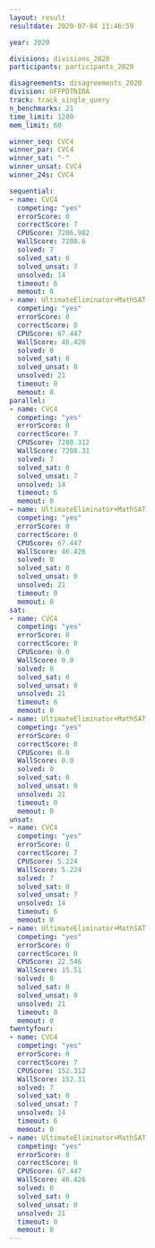 ```yaml
---
layout: result
resultdate: 2020-07-04 11:46:59

year: 2020

divisions: divisions_2020
participants: participants_2020

disagreements: disagreements_2020
division: UFFPDTNIRA
track: track_single_query
n_benchmarks: 21
time_limit: 1200
mem_limit: 60

winner_seq: CVC4
winner_par: CVC4
winner_sat: "-"
winner_unsat: CVC4
winner_24s: CVC4

sequential:
- name: CVC4
  competing: "yes"
  errorScore: 0
  correctScore: 7
  CPUScore: 7206.982
  WallScore: 7208.6
  solved: 7
  solved_sat: 0
  solved_unsat: 7
  unsolved: 14
  timeout: 6
  memout: 0
- name: UltimateEliminator+MathSAT
  competing: "yes"
  errorScore: 0
  correctScore: 0
  CPUScore: 67.447
  WallScore: 46.426
  solved: 0
  solved_sat: 0
  solved_unsat: 0
  unsolved: 21
  timeout: 0
  memout: 0
parallel:
- name: CVC4
  competing: "yes"
  errorScore: 0
  correctScore: 7
  CPUScore: 7208.312
  WallScore: 7208.31
  solved: 7
  solved_sat: 0
  solved_unsat: 7
  unsolved: 14
  timeout: 6
  memout: 0
- name: UltimateEliminator+MathSAT
  competing: "yes"
  errorScore: 0
  correctScore: 0
  CPUScore: 67.447
  WallScore: 46.426
  solved: 0
  solved_sat: 0
  solved_unsat: 0
  unsolved: 21
  timeout: 0
  memout: 0
sat:
- name: CVC4
  competing: "yes"
  errorScore: 0
  correctScore: 0
  CPUScore: 0.0
  WallScore: 0.0
  solved: 0
  solved_sat: 0
  solved_unsat: 0
  unsolved: 21
  timeout: 6
  memout: 0
- name: UltimateEliminator+MathSAT
  competing: "yes"
  errorScore: 0
  correctScore: 0
  CPUScore: 0.0
  WallScore: 0.0
  solved: 0
  solved_sat: 0
  solved_unsat: 0
  unsolved: 21
  timeout: 0
  memout: 0
unsat:
- name: CVC4
  competing: "yes"
  errorScore: 0
  correctScore: 7
  CPUScore: 5.224
  WallScore: 5.224
  solved: 7
  solved_sat: 0
  solved_unsat: 7
  unsolved: 14
  timeout: 6
  memout: 0
- name: UltimateEliminator+MathSAT
  competing: "yes"
  errorScore: 0
  correctScore: 0
  CPUScore: 22.546
  WallScore: 15.51
  solved: 0
  solved_sat: 0
  solved_unsat: 0
  unsolved: 21
  timeout: 0
  memout: 0
twentyfour:
- name: CVC4
  competing: "yes"
  errorScore: 0
  correctScore: 7
  CPUScore: 152.312
  WallScore: 152.31
  solved: 7
  solved_sat: 0
  solved_unsat: 7
  unsolved: 14
  timeout: 6
  memout: 0
- name: UltimateEliminator+MathSAT
  competing: "yes"
  errorScore: 0
  correctScore: 0
  CPUScore: 67.447
  WallScore: 46.426
  solved: 0
  solved_sat: 0
  solved_unsat: 0
  unsolved: 21
  timeout: 0
  memout: 0
---
```

